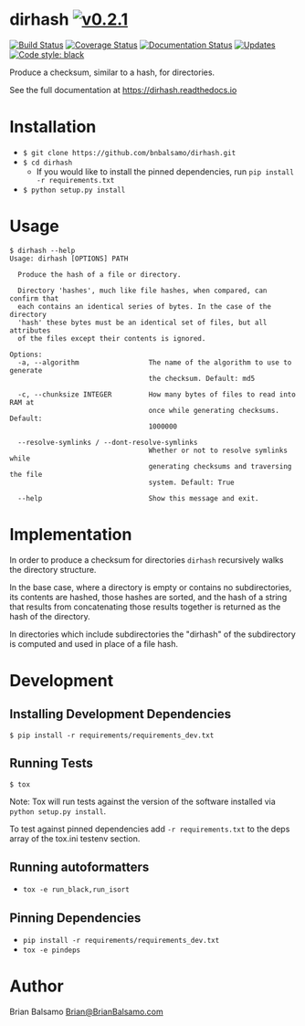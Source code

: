 # dirhash [![v0.2.1](https://img.shields.io/badge/version-0.2.1-blue.svg)](https://github.com/bnbalsamo/dirhash/releases)

[![Build Status](https://travis-ci.org/bnbalsamo/dirhash.svg?branch=master)](https://travis-ci.org/bnbalsamo/dirhash) [![Coverage Status](https://coveralls.io/repos/github/bnbalsamo/dirhash/badge.svg?branch=master)](https://coveralls.io/github/bnbalsamo/dirhash?branch=master) [![Documentation Status](https://readthedocs.org/projects/dirhash/badge/?version=latest)](http://dirhash.readthedocs.io/en/latest/?badge=latest) [![Updates](https://pyup.io/repos/github/bnbalsamo/dirhash/shield.svg)](https://pyup.io/repos/github/bnbalsamo/dirhash/) [![Code style: black](https://img.shields.io/badge/code%20style-black-000000.svg)](https://github.com/ambv/black)

Produce a checksum, similar to a hash, for directories.

See the full documentation at https://dirhash.readthedocs.io

# Installation
- ```$ git clone https://github.com/bnbalsamo/dirhash.git```
- ```$ cd dirhash```
    - If you would like to install the pinned dependencies, run ```pip install -r requirements.txt```
- ```$ python setup.py install```

# Usage
```
$ dirhash --help
Usage: dirhash [OPTIONS] PATH

  Produce the hash of a file or directory.

  Directory 'hashes', much like file hashes, when compared, can confirm that
  each contains an identical series of bytes. In the case of the directory
  'hash' these bytes must be an identical set of files, but all attributes
  of the files except their contents is ignored.

Options:
  -a, --algorithm                 The name of the algorithm to use to generate
                                  the checksum. Default: md5

  -c, --chunksize INTEGER         How many bytes of files to read into RAM at
                                  once while generating checksums. Default:
                                  1000000

  --resolve-symlinks / --dont-resolve-symlinks
                                  Whether or not to resolve symlinks while
                                  generating checksums and traversing the file
                                  system. Default: True

  --help                          Show this message and exit.
```

# Implementation

In order to produce a checksum for directories `dirhash` recursively walks
the directory structure.

In the base case, where a directory is empty or
contains no subdirectories, its contents are hashed, those hashes are
sorted, and the hash of a string that results from concatenating those
results together is returned as the hash of the directory.

In directories which include subdirectories the "dirhash" of the
subdirectory is computed and used in place of a file hash.

# Development

## Installing Development Dependencies

```
$ pip install -r requirements/requirements_dev.txt
```

## Running Tests
```
$ tox
```
Note: Tox will run tests against the version of the software installed via ```python setup.py install```.

To test against pinned dependencies add ```-r requirements.txt``` to the deps array of the tox.ini testenv
section.

## Running autoformatters

- ```tox -e run_black,run_isort```

## Pinning Dependencies
- ```pip install -r requirements/requirements_dev.txt```
- ```tox -e pindeps```

# Author
Brian Balsamo <Brian@BrianBalsamo.com>

